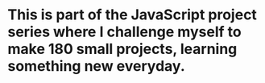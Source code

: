 # This is part of the JavaScript project series where I challenge myself to make 180 small projects, learning something new everyday.
